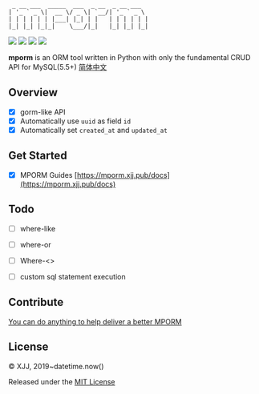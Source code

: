 ```
 _ __ ___  _____  ___  _ __  _ __ ___
| '_ ` _ \|  __ \/ _ \| `__/| '_ ` _ \
| | | | | | |___| |_| | |   | | | | | |
|_| |_| |_|_|    \___/|_|   |_| |_| |_|
```

![](https://img.shields.io/badge/Python-3%2B-yellowgreen) ![](https://img.shields.io/badge/MySQL-5.5%2B-yellowgreen) ![](https://img.shields.io/badge/build-passing-brightgreen) ![](https://img.shields.io/badge/license-MIT-blue)

**mporm** is an ORM tool written in Python with only the fundamental CRUD API for MySQL(5.5+) [简体中文](https://github.com/Mivinci/mporm/blob/master/README_zh.md)

## Overview

- [x] gorm-like API
- [x] Automatically use `uuid` as field `id`
- [x] Automatically set `created_at` and `updated_at`

## Get Started

- [x] MPORM Guides [https://mporm.xjj.pub/docs](https://mporm.xjj.pub/docs)

## Todo

- [ ] where-like

- [ ] where-or
- [ ] Where-<>
- [ ] custom sql statement execution

## Contribute

[You can do anything to help deliver a better MPORM](https://mporm.xjj.pub/posts/contribute/)

## License

© XJJ, 2019~datetime.now()

Released under the [MIT License](https://github.com/Mivinci/mporm/blob/master/LICENSE)